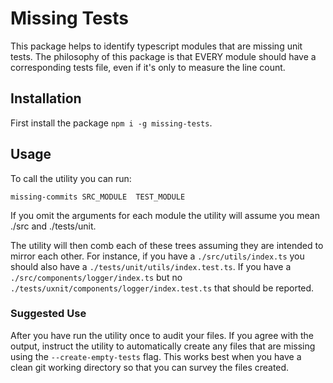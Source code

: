 # Missing Tests

This package helps to identify typescript modules that are missing unit tests. The philosophy of this package is that EVERY module should have a corresponding tests file, even if it's only to measure the line count. 

## Installation

First install the package `npm i -g missing-tests`.

## Usage

To call the utility you can run: 

`missing-commits SRC_MODULE  TEST_MODULE`

If you omit the arguments for each module the utility will assume you mean ./src and ./tests/unit.

The utility will then comb each of these trees assuming they are intended to mirror each other. For instance, if you have a `./src/utils/index.ts` you should also have a `./tests/unit/utils/index.test.ts`. If you have a `./src/components/logger/index.ts` but no `./tests/uxnit/components/logger/index.test.ts` that should be reported.

### Suggested Use

After you have run the utility once to audit your files. If you agree with the output, instruct the utility to automatically create any files that are missing using the `--create-empty-tests` flag. This works best when you have a clean git working directory so that you can survey the files created.
